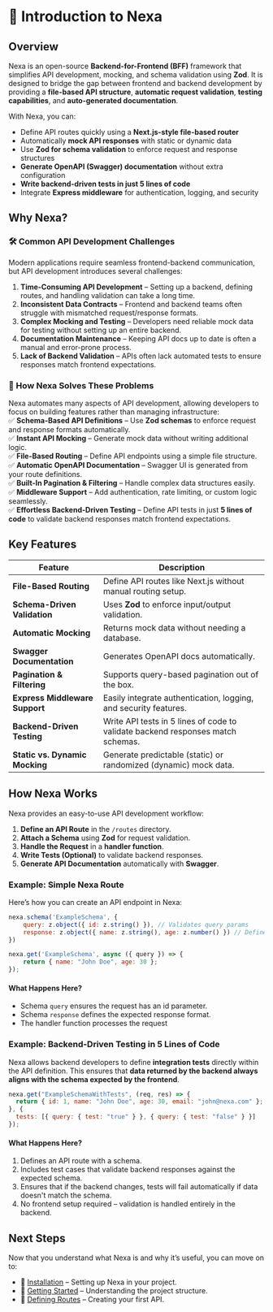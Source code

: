 # 📖 Introduction to Nexa  

## Overview  

Nexa is an open-source **Backend-for-Frontend (BFF)** framework that simplifies API development, mocking, and schema validation using **Zod**. It is designed to bridge the gap between frontend and backend development by providing a **file-based API structure**, **automatic request validation**, **testing capabilities**, and **auto-generated documentation**.  

With Nexa, you can:  
- Define API routes quickly using a **Next.js-style file-based router**  
- Automatically **mock API responses** with static or dynamic data  
- Use **Zod for schema validation** to enforce request and response structures  
- **Generate OpenAPI (Swagger) documentation** without extra configuration  
- **Write backend-driven tests in just 5 lines of code**  
- Integrate **Express middleware** for authentication, logging, and security  

## Why Nexa?  

### 🛠️ Common API Development Challenges 

Modern applications require seamless frontend-backend communication, but API development introduces several challenges:  

1. **Time-Consuming API Development** – Setting up a backend, defining routes, and handling validation can take a long time.  
2. **Inconsistent Data Contracts** – Frontend and backend teams often struggle with mismatched request/response formats.  
3. **Complex Mocking and Testing** – Developers need reliable mock data for testing without setting up an entire backend.  
4. **Documentation Maintenance** – Keeping API docs up to date is often a manual and error-prone process.  
5. **Lack of Backend Validation** – APIs often lack automated tests to ensure responses match frontend expectations.  

### 🚀 How Nexa Solves These Problems  
Nexa automates many aspects of API development, allowing developers to focus on building features rather than managing infrastructure:  
✅ **Schema-Based API Definitions** – Use **Zod schemas** to enforce request and response formats automatically.  
✅ **Instant API Mocking** – Generate mock data without writing additional logic.  
✅ **File-Based Routing** – Define API endpoints using a simple file structure.  
✅ **Automatic OpenAPI Documentation** – Swagger UI is generated from your route definitions.  
✅ **Built-In Pagination & Filtering** – Handle complex data structures easily.  
✅ **Middleware Support** – Add authentication, rate limiting, or custom logic seamlessly.  
✅ **Effortless Backend-Driven Testing** – Define API tests in just **5 lines of code** to validate backend responses match frontend expectations.  


## Key Features  

| Feature | Description |
|---------|------------|
| **File-Based Routing** | Define API routes like Next.js without manual routing setup. |
| **Schema-Driven Validation** | Uses **Zod** to enforce input/output validation. |
| **Automatic Mocking** | Returns mock data without needing a database. |
| **Swagger Documentation** | Generates OpenAPI docs automatically. |
| **Pagination & Filtering** | Supports query-based pagination out of the box. |
| **Express Middleware Support** | Easily integrate authentication, logging, and security features. |
| **Backend-Driven Testing** | Write API tests in 5 lines of code to validate backend responses match schemas. |
| **Static vs. Dynamic Mocking** | Generate predictable (static) or randomized (dynamic) mock data. |


## How Nexa Works  

Nexa provides an easy-to-use API development workflow:  

1. **Define an API Route** in the `/routes` directory.  
2. **Attach a Schema** using **Zod** for request validation.  
3. **Handle the Request** in a **handler function**.  
4. **Write Tests (Optional)** to validate backend responses.
5. **Generate API Documentation** automatically with **Swagger**.  

### Example: Simple Nexa Route  

Here’s how you can create an API endpoint in Nexa:  

```javascript
nexa.schema('ExampleSchema', {
    query: z.object({ id: z.string() }), // Validates query params
    response: z.object({ name: z.string(), age: z.number() }) // Defines response format
})

nexa.get('ExampleSchema', async ({ query }) => {
    return { name: "John Doe", age: 30 };
});
```

#### What Happens Here?
- Schema `query` ensures the request has an id parameter.
- Schema `response` defines the expected response format.
- The handler function processes the request


### Example: Backend-Driven Testing in 5 Lines of Code  
Nexa allows backend developers to define **integration tests** directly within the API definition. This ensures that **data returned by the backend always aligns with the schema expected by the frontend**.  

```javascript
nexa.get("ExampleSchemaWithTests", (req, res) => {
  return { id: 1, name: "John Doe", age: 30, email: "john@nexa.com" };
}, {
  tests: [{ query: { test: "true" } }, { query: { test: "false" } }]
});
```

#### What Happens Here?

1. Defines an API route with a schema.
2. Includes test cases that validate backend responses against the expected schema.
3. Ensures that if the backend changes, tests will fail automatically if data doesn't match the schema.
4. No frontend setup required – validation is handled entirely in the backend.

## Next Steps

Now that you understand what Nexa is and why it’s useful, you can move on to:
- 📌 [Installation](/installation) – Setting up Nexa in your project.
- 📌 [Getting Started](/getting-started) – Understanding the project structure.
- 📌 [Defining Routes](/routes) – Creating your first API.